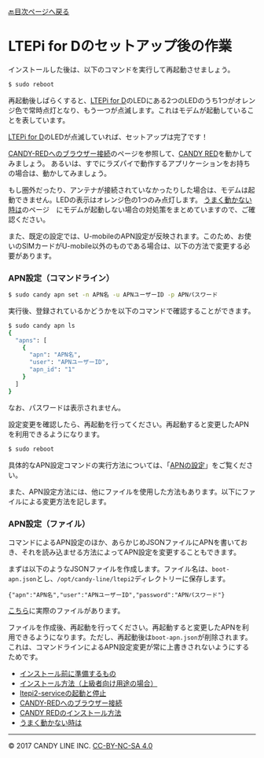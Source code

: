 [🔙目次ページへ戻る](README.md)

# LTEPi for Dのセットアップ後の作業

インストールした後は、以下のコマンドを実行して再起動させましょう。

```bash
$ sudo reboot
```

再起動後しばらくすると、[LTEPi for D](https://www.candy-line.io/製品一覧/ltepi-for-d/)のLEDにある2つのLEDのうち1つがオレンジ色で常時点灯となり、もう一つが点滅します。これはモデムが起動していることを表しています。

[LTEPi for D](https://www.candy-line.io/製品一覧/ltepi-for-d/)のLEDが点滅していれば、セットアップは完了です！

[CANDY-REDへのブラウザー接続](CANDY-REDへのブラウザー接続.md)のページを参照して、[CANDY RED](https://github.com/dbaba/candy-red)を動かしてみましょう。
あるいは、すでにラズパイで動作するアプリケーションをお持ちの場合は、動かしてみましょう。

もし圏外だったり、アンテナが接続されていなかったりした場合は、モデムは起動できません。LEDの表示はオレンジ色の1つのみ点灯します。
[うまく動かない時は](うまく動かない時は.md)のページ　にモデムが起動しない場合の対処策をまとめていますので、ご確認ください。

また、既定の設定では、U-mobileのAPN設定が反映されます。このため、お使いのSIMカードがU-mobile以外のものである場合は、以下の方法で変更する必要があります。

### APN設定（コマンドライン）

```bash
$ sudo candy apn set -n APN名 -u APNユーザーID -p APNパスワード
```

実行後、登録されているかどうかを以下のコマンドで確認することができます。
```bash
$ sudo candy apn ls
{
  "apns": [
    {
      "apn": "APN名",
      "user": "APNユーザーID",
      "apn_id": "1"
    }
  ]
}
```

なお、パスワードは表示されません。

設定変更を確認したら、再起動を行ってください。再起動すると変更したAPNを利用できるようになります。

```bash
$ sudo reboot
```

具体的なAPN設定コマンドの実行方法については、「[APNの設定](APNの設定.md)」をご覧ください。

また、APN設定方法には、他にファイルを使用した方法もあります。以下にファイルによる変更方法を記します。

### APN設定（ファイル）

コマンドによるAPN設定のほか、あらかじめJSONファイルにAPNを書いておき、それを読み込ませる方法によってAPN設定を変更することもできます。

まずは以下のようなJSONファイルを作成します。ファイル名は、`boot-apn.json`とし、`/opt/candy-line/ltepi2`ディレクトリーに保存します。
```
{"apn":"APN名","user":"APNユーザーID","password":"APNパスワード"}
```
[こちら](systemd/boot-apn.umobile.jp.json)に実際のファイルがあります。

ファイルを作成後、再起動を行ってください。再起動すると変更したAPNを利用できるようになります。ただし、再起動後は`boot-apn.json`が削除されます。これは、コマンドラインによるAPN設定変更が常に上書きされないようにするためです。

* [インストール前に準備するもの](インストール前に準備するもの.md)
* [インストール方法（上級者向け用途の場合）](インストール方法＜上級者向け用途＞.md)
* [ltepi2-serviceの起動と停止](ltepi2-serviceの起動と停止.md)
* [CANDY-REDへのブラウザー接続](CANDY-REDへのブラウザー接続.md)
* [CANDY REDのインストール方法](CANDY-REDのインストール方法.md)
* [うまく動かない時は](うまく動かない時は.md)

---
© 2017 CANDY LINE INC. [CC-BY-NC-SA 4.0](https://creativecommons.org/licenses/by-nc-sa/4.0/)
